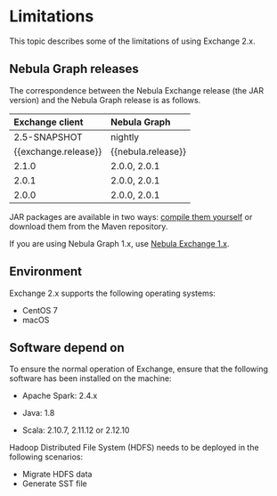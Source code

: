 # Limitations

This topic describes some of the limitations of using Exchange 2.x.

## Nebula Graph releases

The correspondence between the Nebula Exchange release (the JAR version) and the Nebula Graph release is as follows.

| Exchange client      | Nebula Graph       |
| :------------------- | :----------------- |
| 2.5-SNAPSHOT         | nightly            |
| {{exchange.release}} | {{nebula.release}} |
| 2.1.0                | 2.0.0, 2.0.1       |
| 2.0.1                | 2.0.0, 2.0.1       |
| 2.0.0                | 2.0.0, 2.0.1       |

JAR packages are available in two ways: [compile them yourself](../ex-ug-compile.md) or download them from the Maven repository.

If you are using Nebula Graph 1.x, use [Nebula Exchange 1.x](https://github.com/vesoft-inc/nebula-java/tree/v1.0/tools "Click to go to GitHub").

## Environment

Exchange 2.x supports the following operating systems:

- CentOS 7
- macOS

## Software depend on

To ensure the normal operation of Exchange, ensure that the following software has been installed on the machine:

- Apache Spark: 2.4.x

- Java: 1.8

- Scala: 2.10.7, 2.11.12 or 2.12.10

Hadoop Distributed File System (HDFS) needs to be deployed in the following scenarios:

- Migrate HDFS data
- Generate SST file
